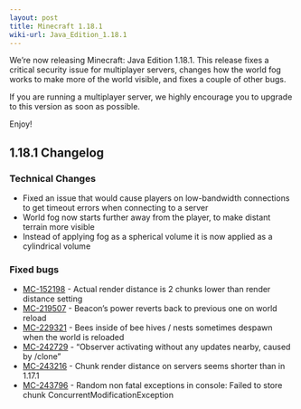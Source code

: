 ```yaml
---
layout: post
title: Minecraft 1.18.1
wiki-url: Java_Edition_1.18.1
---
```


We’re now releasing Minecraft: Java Edition 1.18.1. This release fixes a critical security issue for multiplayer servers, changes how the world fog works to make more of the world visible, and fixes a couple of other bugs.

If you are running a multiplayer server, we highly encourage you to upgrade to this version as soon as possible.

Enjoy!

## 1.18.1 Changelog

### Technical Changes

- Fixed an issue that would cause players on low-bandwidth connections to get timeout errors when connecting to a server
- World fog now starts further away from the player, to make distant terrain more visible
- Instead of applying fog as a spherical volume it is now applied as a cylindrical volume

### Fixed bugs

- [MC-152198](https://bugs.mojang.com/browse/MC-152198) - Actual render distance is 2 chunks lower than render distance setting
- [MC-219507](https://bugs.mojang.com/browse/MC-219507) - Beacon’s power reverts back to previous one on world reload
- [MC-229321](https://bugs.mojang.com/browse/MC-229321) - Bees inside of bee hives / nests sometimes despawn when the world is reloaded
- [MC-242729](https://bugs.mojang.com/browse/MC-242729) - “Observer activating without any updates nearby, caused by /clone”
- [MC-243216](https://bugs.mojang.com/browse/MC-243216) - Chunk render distance on servers seems shorter than in 1.17.1
- [MC-243796](https://bugs.mojang.com/browse/MC-243796) - Random non fatal exceptions in console: Failed to store chunk ConcurrentModificationException
